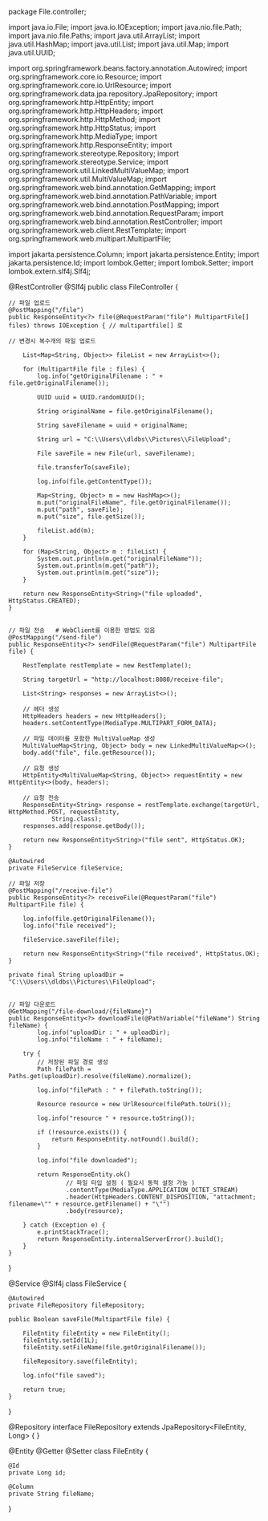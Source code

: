 package File.controller;

import java.io.File;
import java.io.IOException;
import java.nio.file.Path;
import java.nio.file.Paths;
import java.util.ArrayList;
import java.util.HashMap;
import java.util.List;
import java.util.Map;
import java.util.UUID;

import org.springframework.beans.factory.annotation.Autowired;
import org.springframework.core.io.Resource;
import org.springframework.core.io.UrlResource;
import org.springframework.data.jpa.repository.JpaRepository;
import org.springframework.http.HttpEntity;
import org.springframework.http.HttpHeaders;
import org.springframework.http.HttpMethod;
import org.springframework.http.HttpStatus;
import org.springframework.http.MediaType;
import org.springframework.http.ResponseEntity;
import org.springframework.stereotype.Repository;
import org.springframework.stereotype.Service;
import org.springframework.util.LinkedMultiValueMap;
import org.springframework.util.MultiValueMap;
import org.springframework.web.bind.annotation.GetMapping;
import org.springframework.web.bind.annotation.PathVariable;
import org.springframework.web.bind.annotation.PostMapping;
import org.springframework.web.bind.annotation.RequestParam;
import org.springframework.web.bind.annotation.RestController;
import org.springframework.web.client.RestTemplate;
import org.springframework.web.multipart.MultipartFile;

import jakarta.persistence.Column;
import jakarta.persistence.Entity;
import jakarta.persistence.Id;
import lombok.Getter;
import lombok.Setter;
import lombok.extern.slf4j.Slf4j;

@RestController
@Slf4j
public class FileController {

	// 파일 업로드
	@PostMapping("/file")
	public ResponseEntity<?> file(@RequestParam("file") MultipartFile[] files) throws IOException { // multipartfile[] 로
																									// 변경시 복수개의 파일 업로드

		List<Map<String, Object>> fileList = new ArrayList<>();

		for (MultipartFile file : files) {
			log.info("getOriginalFilename : " + file.getOriginalFilename());

			UUID uuid = UUID.randomUUID();

			String originalName = file.getOriginalFilename();

			String saveFilename = uuid + originalName;

			String url = "C:\\Users\\dldbs\\Pictures\\FileUpload";

			File saveFile = new File(url, saveFilename);

			file.transferTo(saveFile);

			log.info(file.getContentType());

			Map<String, Object> m = new HashMap<>();
			m.put("originalFileName", file.getOriginalFilename());
			m.put("path", saveFile);
			m.put("size", file.getSize());

			fileList.add(m);
		}

		for (Map<String, Object> m : fileList) {
			System.out.println(m.get("originalFileName"));
			System.out.println(m.get("path"));
			System.out.println(m.get("size"));
		}

		return new ResponseEntity<String>("file uploaded", HttpStatus.CREATED);
	}


	// 파일 전송   # WebClient를 이용한 방법도 있음
	@PostMapping("/send-file")
	public ResponseEntity<?> sendFile(@RequestParam("file") MultipartFile file) {

		RestTemplate restTemplate = new RestTemplate();

		String targetUrl = "http://localhost:8080/receive-file";

		List<String> responses = new ArrayList<>();

		// 헤더 생성
		HttpHeaders headers = new HttpHeaders();
		headers.setContentType(MediaType.MULTIPART_FORM_DATA);

		// 파일 데이터를 포함한 MultiValueMap 생성
		MultiValueMap<String, Object> body = new LinkedMultiValueMap<>();
		body.add("file", file.getResource());

		// 요청 생성
		HttpEntity<MultiValueMap<String, Object>> requestEntity = new HttpEntity<>(body, headers);

		// 요청 전송
		ResponseEntity<String> response = restTemplate.exchange(targetUrl, HttpMethod.POST, requestEntity,
				String.class);
		responses.add(response.getBody());

		return new ResponseEntity<String>("file sent", HttpStatus.OK);
	}

	@Autowired
	private FileService fileService;

	// 파일 저장
	@PostMapping("/receive-file")
	public ResponseEntity<?> receiveFile(@RequestParam("file") MultipartFile file) {

		log.info(file.getOriginalFilename());
		log.info("file received");

		fileService.saveFile(file);

		return new ResponseEntity<String>("file received", HttpStatus.OK);
	}

	private final String uploadDir = "C:\\Users\\dldbs\\Pictures\\FileUpload";


	// 파일 다운로드
	@GetMapping("/file-download/{fileName}")
	public ResponseEntity<?> downloadFile(@PathVariable("fileName") String fileName) {
			log.info("uploadDir : " + uploadDir);
			log.info("fileName : " + fileName);
		
		try {
			// 저장된 파일 경로 생성
			Path filePath = Paths.get(uploadDir).resolve(fileName).normalize();
			
			log.info("filePath : " + filePath.toString());
			
			Resource resource = new UrlResource(filePath.toUri());
			
			log.info("resource " + resource.toString());
			
			if (!resource.exists()) {
				return ResponseEntity.notFound().build();
			}
			
			log.info("file downloaded");

			return ResponseEntity.ok()
					// 파일 타입 설정 ( 필요시 동적 설정 가능 )
					.contentType(MediaType.APPLICATION_OCTET_STREAM)
					.header(HttpHeaders.CONTENT_DISPOSITION, "attachment; filename=\"" + resource.getFilename() + "\"")
					.body(resource);

		} catch (Exception e) {
			e.printStackTrace();
			return ResponseEntity.internalServerError().build();
		}
	}

}

@Service
@Slf4j
class FileService {

	@Autowired
	private FileRepository fileRepository;

	public Boolean saveFile(MultipartFile file) {

		FileEntity fileEntity = new FileEntity();
		fileEntity.setId(1L);
		fileEntity.setFileName(file.getOriginalFilename());

		fileRepository.save(fileEntity);

		log.info("file saved");

		return true;
	}
}

@Repository
interface FileRepository extends JpaRepository<FileEntity, Long> {
}

@Entity
@Getter
@Setter
class FileEntity {

	@Id
	private Long id;

	@Column
	private String fileName;

}
